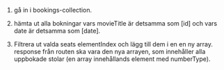1. gå in i bookings-collection. 

2. hämta ut alla bokningar vars movieTitle är detsamma som [id] och 
   vars date är detsamma som [date]. 

3. Filtrera ut valda seats elementIndex och lägg till dem i en en ny array.
   response från routen ska vara den nya arrayen, som innehåller alla uppbokade stolar (en array innehållands element med numberType).